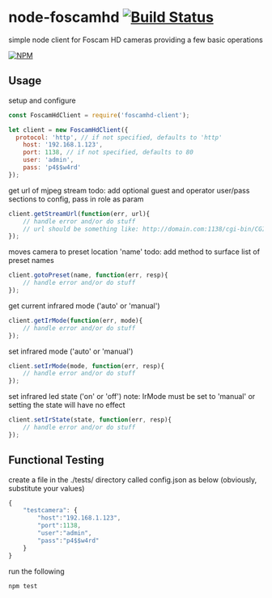 node-foscamhd [![Build Status](https://travis-ci.org/yamanote1138/node-foscamhd.png?branch=master)](https://travis-ci.org/yamanote1138/node-foscamhd)
=============

simple node client for Foscam HD cameras providing a few basic operations

[![NPM](https://nodei.co/npm/foscamhd-client.png?compact=true)](https://nodei.co/npm/foscamhd-client/)

## Usage

setup and configure
```javascript
const FoscamHdClient = require('foscamhd-client');

let client = new FoscamHdClient({
  protocol: 'http', // if not specified, defaults to 'http'
	host: '192.168.1.123',
	port: 1138, // if not specified, defaults to 80
	user: 'admin',
	pass: 'p4$$w4rd'
});
```

get url of mjpeg stream
todo: add optional guest and operator user/pass sections to config, pass in role as param
```javascript
client.getStreamUrl(function(err, url){
	// handle error and/or do stuff
	// url should be something like: http://domain.com:1138/cgi-bin/CGIStream.cgi?cmd=GetMJStream&usr=admin&pwd=sup3rs3cr3t
});
```

moves camera to preset location 'name'
todo: add method to surface list of preset names
```javascript
client.gotoPreset(name, function(err, resp){
	// handle error and/or do stuff
});
```

get current infrared mode ('auto' or 'manual')
```javascript
client.getIrMode(function(err, mode){
	// handle error and/or do stuff
});
```

set infrared mode ('auto' or 'manual')
```javascript
client.setIrMode(mode, function(err, resp){
	// handle error and/or do stuff
});
```

set infrared led state ('on' or 'off')
note: IrMode must be set to 'manual' or setting the state will have no effect
```javascript
client.setIrState(state, function(err, resp){
	// handle error and/or do stuff
});
```

## Functional Testing

create a file in the ./tests/ directory called config.json as below (obviously, substitute your values)
```javascript
{
	"testcamera": {
		"host":"192.168.1.123",
		"port":1138,
		"user":"admin",
		"pass":"p4$$w4rd"
	}
}
```

run the following
```bash
npm test
```
